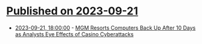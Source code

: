 # [Published on 2023-09-21](index.md)

* [2023-09-21, 18:00:00](https://it.slashdot.org/story/23/09/21/1738219/mgm-resorts-computers-back-up-after-10-days-as-analysts-eye-effects-of-casino-cyberattacks?utm_source=rss1.0mainlinkanon&utm_medium=feed) - [MGM Resorts Computers Back Up After 10 Days as Analysts Eye Effects of Casino Cyberattacks](https://it.slashdot.org/story/23/09/21/1738219/mgm-resorts-computers-back-up-after-10-days-as-analysts-eye-effects-of-casino-cyberattacks?utm_source=rss1.0mainlinkanon&utm_medium=feed)
